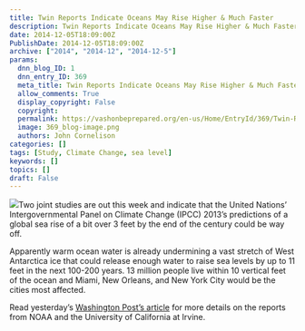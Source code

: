 ```yaml
---
title: Twin Reports Indicate Oceans May Rise Higher & Much Faster
description: Twin Reports Indicate Oceans May Rise Higher & Much Faster
date: 2014-12-05T18:09:00Z
PublishDate: 2014-12-05T18:09:00Z
archive: ["2014", "2014-12", "2014-12-5"]
params:
  dnn_blog_ID: 1
  dnn_entry_ID: 369
  meta_title: Twin Reports Indicate Oceans May Rise Higher & Much Faster
  allow_comments: True
  display_copyright: False
  copyright:
  permalink: https://vashonbeprepared.org/en-us/Home/EntryId/369/Twin-Reports-Indicate-Oceans-May-Rise-Higher-amp-Much-Faster
  image: 369_blog-image.png
  authors: John Cornelison
categories: []
tags: [Study, Climate Change, sea level]
keywords: []
topics: []
draft: False
---
```


![](http://www.nasa.gov/sites/default/files/antarctica_amundsen_sea_sector-1.jpg)Two joint studies are out this week and indicate that the United Nations’ Intergovernmental Panel on Climate Change (IPCC) 2013’s predictions of a global sea rise of a bit over 3 feet by the end of the century could be way off.

Apparently warm ocean water is already undermining a vast stretch of West Antarctica ice that could release enough water to raise sea levels by up to 11 feet in the next 100-200 years. 13 million people live within 10 vertical feet of the ocean and Miami, New Orleans, and New York City would be the cities most affected.

Read yesterday’s [Washington Post’s article](http://www.washingtonpost.com/national/health-science/research-casts-alarming-light-on-decline-of-west-antarctic-ice-sheets/2014/12/04/19efd3e4-7bbe-11e4-84d4-7c896b90abdc_story.html) for more details on the reports from NOAA and the University of California at Irvine.
